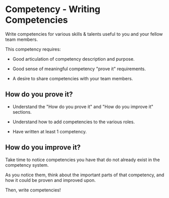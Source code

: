 # Competency - Writing Competencies

Write competencies for various skills & talents useful to you and your fellow team members.

This competency requires:

* Good articulation of competency description and purpose.

* Good sense of meaningful competency "prove it" requirements.

* A desire to share competencies with your team members.

## How do you prove it?

* Understand the "How do you prove it" and "How do you improve it" sections.

* Understand how to add competencies to the various roles.

* Have written at least 1 competency.

## How do you improve it?

Take time to notice competencies you have that do not already exist in the competency system.

As you notice them, think about the important parts of that competency, and how it could be proven and improved upon.

Then, write competencies!
